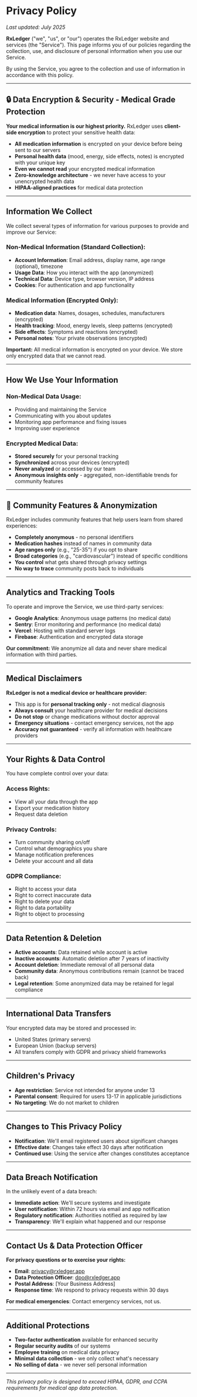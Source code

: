 # Privacy Policy

_Last updated: July 2025_

**RxLedger** ("we", "us", or "our") operates the RxLedger website and services (the "Service"). This page informs you of our policies regarding the collection, use, and disclosure of personal information when you use our Service.

By using the Service, you agree to the collection and use of information in accordance with this policy.

---

## 🔒 **Data Encryption & Security - Medical Grade Protection**

**Your medical information is our highest priority.** RxLedger uses **client-side encryption** to protect your sensitive health data:

- **All medication information** is encrypted on your device before being sent to our servers
- **Personal health data** (mood, energy, side effects, notes) is encrypted with your unique key
- **Even we cannot read** your encrypted medical information
- **Zero-knowledge architecture** - we never have access to your unencrypted health data
- **HIPAA-aligned practices** for medical data protection

---

## Information We Collect

We collect several types of information for various purposes to provide and improve our Service:

### **Non-Medical Information** (Standard Collection):

- **Account Information**: Email address, display name, age range (optional), timezone
- **Usage Data**: How you interact with the app (anonymized)
- **Technical Data**: Device type, browser version, IP address
- **Cookies**: For authentication and app functionality

### **Medical Information** (Encrypted Only):

- **Medication data**: Names, dosages, schedules, manufacturers (encrypted)
- **Health tracking**: Mood, energy levels, sleep patterns (encrypted)
- **Side effects**: Symptoms and reactions (encrypted)
- **Personal notes**: Your private observations (encrypted)

**Important:** All medical information is encrypted on your device. We store only encrypted data that we cannot read.

---

## How We Use Your Information

### **Non-Medical Data Usage:**

- Providing and maintaining the Service
- Communicating with you about updates
- Monitoring app performance and fixing issues
- Improving user experience

### **Encrypted Medical Data:**

- **Stored securely** for your personal tracking
- **Synchronized** across your devices (encrypted)
- **Never analyzed** or accessed by our team
- **Anonymous insights only** - aggregated, non-identifiable trends for community features

---

## 🤝 **Community Features & Anonymization**

RxLedger includes community features that help users learn from shared experiences:

- **Completely anonymous** - no personal identifiers
- **Medication hashes** instead of names in community data
- **Age ranges only** (e.g., "25-35") if you opt to share
- **Broad categories** (e.g., "cardiovascular") instead of specific conditions
- **You control** what gets shared through privacy settings
- **No way to trace** community posts back to individuals

---

## Analytics and Tracking Tools

To operate and improve the Service, we use third-party services:

- **Google Analytics**: Anonymous usage patterns (no medical data)
- **Sentry**: Error monitoring and performance (no medical data)
- **Vercel**: Hosting with standard server logs
- **Firebase**: Authentication and encrypted data storage

**Our commitment:** We anonymize all data and never share medical information with third parties.

---

## Medical Disclaimers

**RxLedger is not a medical device or healthcare provider:**

- This app is for **personal tracking only** - not medical diagnosis
- **Always consult** your healthcare provider for medical decisions
- **Do not stop** or change medications without doctor approval
- **Emergency situations** - contact emergency services, not the app
- **Accuracy not guaranteed** - verify all information with healthcare providers

---

## Your Rights & Data Control

You have complete control over your data:

### **Access Rights:**

- View all your data through the app
- Export your medication history
- Request data deletion

### **Privacy Controls:**

- Turn community sharing on/off
- Control what demographics you share
- Manage notification preferences
- Delete your account and all data

### **GDPR Compliance:**

- Right to access your data
- Right to correct inaccurate data
- Right to delete your data
- Right to data portability
- Right to object to processing

---

## Data Retention & Deletion

- **Active accounts**: Data retained while account is active
- **Inactive accounts**: Automatic deletion after 7 years of inactivity
- **Account deletion**: Immediate removal of all personal data
- **Community data**: Anonymous contributions remain (cannot be traced back)
- **Legal retention**: Some anonymized data may be retained for legal compliance

---

## International Data Transfers

Your encrypted data may be stored and processed in:

- United States (primary servers)
- European Union (backup servers)
- All transfers comply with GDPR and privacy shield frameworks

---

## Children's Privacy

- **Age restriction**: Service not intended for anyone under 13
- **Parental consent**: Required for users 13-17 in applicable jurisdictions
- **No targeting**: We do not market to children

---

## Changes to This Privacy Policy

- **Notification**: We'll email registered users about significant changes
- **Effective date**: Changes take effect 30 days after notification
- **Continued use**: Using the service after changes constitutes acceptance

---

## Data Breach Notification

In the unlikely event of a data breach:

- **Immediate action**: We'll secure systems and investigate
- **User notification**: Within 72 hours via email and app notification
- **Regulatory notification**: Authorities notified as required by law
- **Transparency**: We'll explain what happened and our response

---

## Contact Us & Data Protection Officer

**For privacy questions or to exercise your rights:**

- **Email**: privacy@rxledger.app
- **Data Protection Officer**: dpo@rxledger.app
- **Postal Address**: [Your Business Address]
- **Response time**: We respond to privacy requests within 30 days

**For medical emergencies**: Contact emergency services, not us.

---

## Additional Protections

- **Two-factor authentication** available for enhanced security
- **Regular security audits** of our systems
- **Employee training** on medical data privacy
- **Minimal data collection** - we only collect what's necessary
- **No selling of data** - we never sell personal information

---

_This privacy policy is designed to exceed HIPAA, GDPR, and CCPA requirements for medical app data protection._
